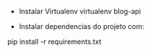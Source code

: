 - Instalar Virtualenv
virtualenv blog-api

- Instalar dependencias do projeto com:

pip install -r requirements.txt